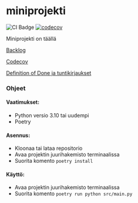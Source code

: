 # miniprojekti

![CI Badge](https://github.com/sevonj/miniprojekti/actions/workflows/main.yml/badge.svg?branch=main)
[![codecov](https://codecov.io/gh/sevonj/miniprojekti/graph/badge.svg?token=YENFDFJKT2)](https://codecov.io/gh/sevonj/miniprojekti)


Miniprojekti on täällä


[Backlog](https://tree.taiga.io/project/sevonj-miniprojekti/)

[Codecov](https://app.codecov.io/gh/sevonj/miniprojekti)

[Definition of Done ja tuntikirjaukset](https://tree.taiga.io/project/sevonj-miniprojekti/wiki/home)

### Ohjeet
#### Vaatimukset:
- Python versio 3.10 tai uudempi
- Poetry

#### Asennus:
- Kloonaa tai lataa repositorio
- Avaa projektin juurihakemisto terminaalissa
- Suorita komento `poetry install`

#### Käyttö:
- Avaa projektin juurihakemisto terminaalissa
- Suorita komento `poetry run python src/main.py`
